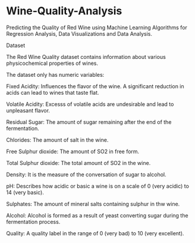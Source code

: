 # Wine-Quality-Analysis

Predicting the Quality of Red Wine using Machine Learning Algorithms for Regression Analysis, Data Visualizations and Data Analysis.

Dataset

The Red Wine Quality dataset contains information about various physicochemical properties of wines.

The dataset only has numeric variables:

Fixed Acidity: Influences the flavor of the wine. A significant reduction in acids can lead to wines that taste flat.

Volatile Acidity: Excesss of volatile acids are undesirable and lead to unpleasant flavor.

Residual Sugar: The amount of sugar remaining after the end of the fermentation.

Chlorides: The amount of salt in the wine.

Free Sulphur dioxide: The amount of SO2 in free form.

Total Sulphur dioxide: The total amount of SO2 in the wine.

Density: It is the measure of the conversation of sugar to alcohol.

pH: Describes how acidic or basic a wine is on a scale of 0 (very acidic) to 14 (very basic).

Sulphates: The amount of mineral salts containing sulphur in thw wine.

Alcohol: Alcohol is formed as a result of yeast converting sugar during the fermentation process.

Quality: A quality label in the range of 0 (very bad) to 10 (very excellent).
